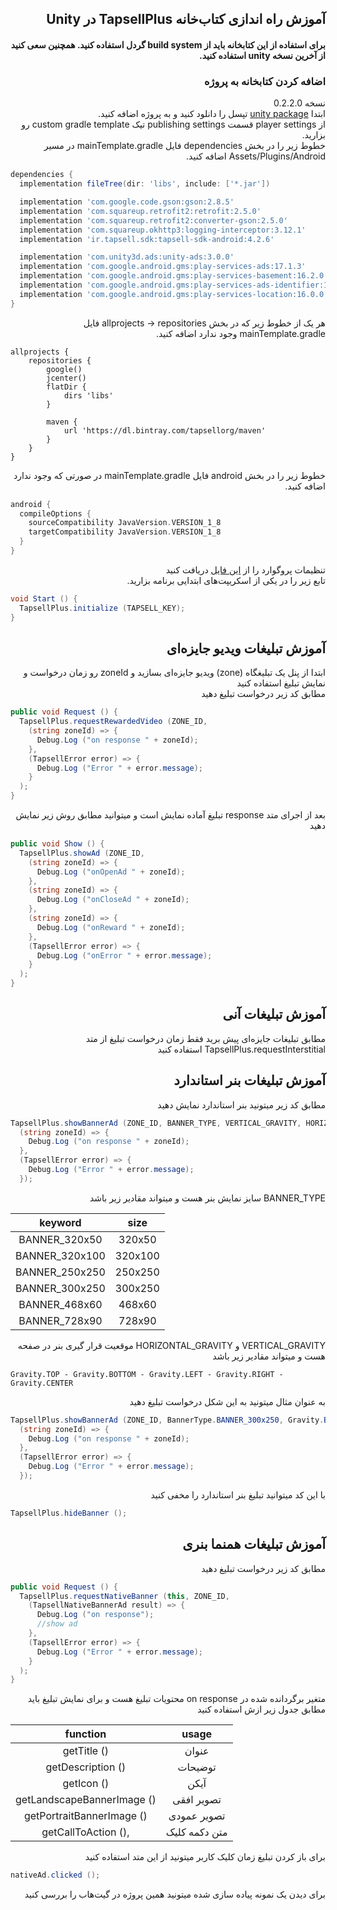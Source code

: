 

## <div dir="rtl">آموزش راه اندازی کتاب‌خانه TapsellPlus در Unity</div>

#### <div dir="rtl">برای استفاده از این کتابخانه باید از build system گردل استفاده کنید. همچنین سعی کنید از آخرین نسخه unity استفاده کنید.</div>

### <div dir="rtl">اضافه کردن کتابخانه به پروژه</div>

<div dir="rtl">نسخه 0.2.2.0</div>
<div dir="rtl">ابتدا <a href="https://storage.backtory.com/tapsell-sdk-private/plus-unity/tapsellplus-v0.2.2.0.unitypackage">unity package</a> تپسل را دانلود کنید و به پروژه اضافه کنید.</div>


<div dir="rtl">از player settings قسمت publishing settings تیک custom gradle template رو بزارید.</div>
<div dir="rtl">خطوط زیر را در بخش dependencies فایل mainTemplate.gradle در مسیر Assets/Plugins/Android اضافه کنید.</div>

```gradle
dependencies {
  implementation fileTree(dir: 'libs', include: ['*.jar'])

  implementation 'com.google.code.gson:gson:2.8.5'
  implementation 'com.squareup.retrofit2:retrofit:2.5.0'
  implementation 'com.squareup.retrofit2:converter-gson:2.5.0'
  implementation 'com.squareup.okhttp3:logging-interceptor:3.12.1'
  implementation 'ir.tapsell.sdk:tapsell-sdk-android:4.2.6'

  implementation 'com.unity3d.ads:unity-ads:3.0.0'
  implementation 'com.google.android.gms:play-services-ads:17.1.3'
  implementation 'com.google.android.gms:play-services-basement:16.2.0'
  implementation 'com.google.android.gms:play-services-ads-identifier:16.0.0'
  implementation 'com.google.android.gms:play-services-location:16.0.0'
}
```

<div dir="rtl">هر یک از خطوط زیر که در بخش allprojects -> repositories فایل mainTemplate.gradle وجود ندارد اضافه کنید.</div>

```
allprojects {
    repositories {
        google()
        jcenter()
        flatDir {
            dirs 'libs'
        }

        maven {
            url 'https://dl.bintray.com/tapsellorg/maven'
        }
    }
}
```

<div dir="rtl">خطوط زیر را در بخش android فایل mainTemplate.gradle در صورتی که وجود ندارد اضافه کنید.</div>

```gradle
android {
  compileOptions {
    sourceCompatibility JavaVersion.VERSION_1_8
    targetCompatibility JavaVersion.VERSION_1_8
  }
}
```

<div dir="rtl">تنظیمات پروگوارد را از  <a href="https://github.com/tapsellorg/TapsellPlusSDK-AndroidSample/blob/master/app/proguard-rules.pro">این فایل</a> دریافت کنید</div>

<div dir="rtl">تابع زیر را در یکی از اسکریپت‌های ابتدایی برنامه بزارید.</div>

```cs
void Start () {
  TapsellPlus.initialize (TAPSELL_KEY);
}
```

## <div dir="rtl">آموزش تبلیغات ویدیو جایزه‌ای</div>

<div dir="rtl">ابتدا از پنل یک تبلیغگاه (zone) ویدیو جایزه‌ای بسازید و zoneId رو زمان درخواست و نمایش تبلیغ استفاده کنید</div>

<div dir="rtl">مطابق کد زیر درخواست تبلیغ دهید</div>

```cs
public void Request () {
  TapsellPlus.requestRewardedVideo (ZONE_ID,
    (string zoneId) => {
      Debug.Log ("on response " + zoneId);
    },
    (TapsellError error) => {
      Debug.Log ("Error " + error.message);
    }
  );
}
```

<div dir="rtl">بعد از اجرای متد response تبلیغ آماده نمایش است و میتوانید مطابق روش زیر نمایش دهید</div>

```cs
public void Show () {
  TapsellPlus.showAd (ZONE_ID,
    (string zoneId) => {
      Debug.Log ("onOpenAd " + zoneId);
    },
    (string zoneId) => {
      Debug.Log ("onCloseAd " + zoneId);
    },
    (string zoneId) => {
      Debug.Log ("onReward " + zoneId);
    },
    (TapsellError error) => {
      Debug.Log ("onError " + error.message);
    }
  );
}
```

## <div dir="rtl">آموزش تبلیغات آنی</div>

<div dir="rtl">مطابق تبلیغات جایزه‌ای پیش برید فقط زمان درخواست تبلیغ از متد TapsellPlus.requestInterstitial استفاده کنید</div>


## <div dir="rtl">آموزش تبلیغات بنر استاندارد</div>

<div dir="rtl">مطابق کد زیر میتونید بنر استاندارد نمایش دهید</div>

```cs
TapsellPlus.showBannerAd (ZONE_ID, BANNER_TYPE, VERTICAL_GRAVITY, HORIZONTAL_GRAVITY,
  (string zoneId) => {
    Debug.Log ("on response " + zoneId);
  },
  (TapsellError error) => {
    Debug.Log ("Error " + error.message);
  });
```

<div dir="rtl">BANNER_TYPE سایز نمایش بنر هست و میتواند مقادیر زیر باشد</div>

|     keyword    |   size  |
|:--------------:|:-------:|
|  BANNER_320x50 |  320x50 |
| BANNER_320x100 | 320x100 |
| BANNER_250x250 | 250x250 |
| BANNER_300x250 | 300x250 |
|  BANNER_468x60 |  468x60 |
|  BANNER_728x90 |  728x90 |


<div dir="rtl">VERTICAL_GRAVITY و HORIZONTAL_GRAVITY موقعیت قرار گیری بنر در صفحه هست و میتواند مقادیر زیر باشد</div>

```
Gravity.TOP - Gravity.BOTTOM - Gravity.LEFT - Gravity.RIGHT - Gravity.CENTER
```

<div dir="rtl">به عنوان مثال میتونید به این شکل درخواست تبلیغ دهید</div>

```cs
TapsellPlus.showBannerAd (ZONE_ID, BannerType.BANNER_300x250, Gravity.BOTTOM, Gravity.CENTER,
  (string zoneId) => {
    Debug.Log ("on response " + zoneId);
  },
  (TapsellError error) => {
    Debug.Log ("Error " + error.message);
  });
```

<div dir="rtl">با این کد میتوانید تبلیغ بنر استاندارد را مخفی کنید</div>

```cs
TapsellPlus.hideBanner ();
```

## <div dir="rtl">آموزش تبلیغات همنما بنری</div>

<div dir="rtl">مطابق کد زیر درخواست تبلیغ دهید</div>

```cs
public void Request () {
  TapsellPlus.requestNativeBanner (this, ZONE_ID,
    (TapsellNativeBannerAd result) => {
      Debug.Log ("on response");
      //show ad
    },
    (TapsellError error) => {
      Debug.Log ("Error " + error.message);
    }
  );
}
```

<div dir="rtl">متغیر برگردانده شده در on response محتویات تبلیغ هست و برای نمایش تبلیغ باید مطابق جدول زیر ازش استفاده کنید</div>

|           function          |     usage     |
|:---------------------------:|:-------------:|
|         getTitle  ()        |     عنوان     |
|      getDescription  ()     |    توضیحات    |
|         getIcon  ()         |      آیکن     |
| getLandscapeBannerImage  () |   تصویر افقی  |
|  getPortraitBannerImage  () |  تصویر عمودی  |
|     getCallToAction  (),    | متن دکمه کلیک |

<div dir="rtl">برای باز کردن تبلیغ زمان کلیک کاربر میتونید از این متد استفاده کنید</div>

```cs
nativeAd.clicked ();
```

<div dir="rtl">برای دیدن یک نمونه پیاده سازی شده میتونید همین پروژه در گیت‌هاب را بررسی کنید</div>
